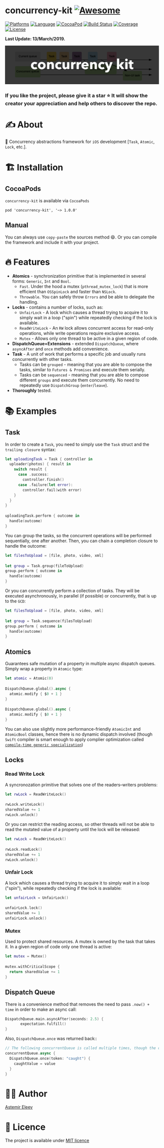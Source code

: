 # concurrency-kit [![Awesome](https://cdn.rawgit.com/sindresorhus/awesome/d7305f38d29fed78fa85652e3a63e154dd8e8829/media/badge.svg)](https://github.com/sindresorhus/awesome)

[![Platforms](https://img.shields.io/badge/platforms-iOS-yellow.svg)]()
[![Language](https://img.shields.io/badge/language-Swift-orange.svg)]()
[![CocoaPod](https://img.shields.io/badge/pod-1.0.0-lightblue.svg)]()
[![Build Status](https://travis-ci.org/jVirus/concurrency-kit.svg?branch=master)](https://travis-ci.org/jVirus/concurrency-kit)
[![Coverage](https://codecov.io/gh/jVirus/concurrency-kit/branch/master/graph/badge.svg)](https://codecov.io/gh/jVirus/concurrency-kit)
[![License](https://img.shields.io/badge/license-MIT-blue.svg)]()

**Last Update: 13/March/2019.**

![](logo-concurrency_kit.png)

### If you like the project, please give it a star ⭐ It will show the creator your appreciation and help others to discover the repo.

# ✍️ About
🚄 Concurrency abstractions framework for `iOS` development [`Task`, `Atomic`, `Lock`, etc.].

# 🏗 Installation
## CocoaPods
`concurrency-kit` is available via `CocoaPods`

```
pod 'concurrency-kit', '~> 1.0.0' 
```
## Manual
You can always use `copy-paste` the sources method 😄. Or you can compile the framework and include it with your project.

# 🔥 Features
- **Atomics** - synchronization primitive that is implemented in several forms: `Generic`, `Int` and `Bool`.
  - `Fast`. Under the hood a mutex (`pthread_mutex_lock`) that is more efficient than `OSSpinLock` and faster than `NSLock`.
  - `Throwable`. You can safely throw `Errors` and be able to delegate the handling.
- **Locks** - contains a number of locks, such as:
  - `UnfairLock` - A lock which causes a thread trying to acquire it to simply wait in a loop ("spin") while repeatedly checking if the lock is available.
  - `ReadWriteLock` - An `RW` lock allows concurrent access for read-only operations, while write operations require exclusive access.
  - `Mutex` - Allows only one thread to be active in a given region of code.
- **DispatchQueue+Extensions** - extended `DispatchQueue`, where `asyncAfter` and `once` methods add convenience.
- **Task** - A unit of work that performs a specific job and usually runs concurrently with other tasks.
  - Tasks can be `grouped` - meaning that you are able to compose the tasks, similar to `Futures & Promises` and execute them serially.
  - Tasks can be `sequenced` - meaning that you are able to compose different `groups` and execute them concurrently. No need to repeatedly use `DispatchGroup` (`enter`/`leave`). 
- **Thoroughly** tested.

# 📚 Examples

## Task
In order to create a `Task`, you need to simply use the `Task` struct and the `trailing closure` syntax:

```swift
let uploadingTask = Task { controller in
  uploader(photos) { result in 
    switch result {
      case .success:
        controller.finish()
      case .failure(let error):          
        controller.fail(with error)
    }
  }
}
        
uploadingTask.perform { outcome in
  handle(outcome)
}
```

You can group the tasks, so the concurrent operations will be performed sequentially, one after another. Then, you can chain a completion closure to handle the outcome:

```swift
let filesToUpload = [file, photo, video, xml]

let group = Task.group(fileToUpload)
group.perform { outcome in 
  handle(outcome)
}
```

Or you can concurrently perform a collection of tasks. They will be executed asynchronously, in parallel (if possible) or concurrently, that is up to the `GCD`:

```swift
let filesToUpload = [file, photo, video, xml]

let group = Task.sequence(filesToUpload)
group.perform { outcome in 
  handle(outcome)
}
```

## Atomics
Guarantees safe mutation of a property in multiple async dispatch queues. Simply wrap a property in `Atomic` type:

```swift
let atomic = Atomic(0)

DispatchQueue.global().async {
  atomic.modify { $0 + 1 }
}

DispatchQueue.global().async {
  atomic.modify { $0 + 1 }
}
```

You can also use slightly more performance-friendly `AtomicInt` and `AtomicBool` classes, hence there is no dynamic dispatch involved (though `Swift` compiler is smart enough to apply complier optimization called [`compile-time generic specialization`](https://forums.swift.org/t/compile-time-generic-specialization/5082))

## Locks

### Read Write Lock
A syncronozation primitive that solves one of the readers–writers problems:

```swift
let rwLock = ReadWriteLock()

rwLock.writeLock()
sharedValue += 1
rwLock.unlock()
```

Or you can restrict the reading access, so other threads will not be able to read the mutated value of a property until the lock will be released:

```swift
let rwLock = ReadWriteLock()

rwLock.readLock()
sharedValue += 1
rwLock.unlock()
```

### Unfair Lock
A lock which causes a thread trying to acquire it to simply wait in a loop ("spin"), while repeatedly checking if the lock is available:

```swift
let unfairLock = UnfairLock()

unfairLock.lock()
sharedValue += 1
unfairLock.unlock()
```

### Mutex
Used to protect shared resources. A mutex is owned by the task that takes it. In a given region of code only one thread is active:

```swift
let mutex = Mutex()

mutex.withCriticalScope {
  return sharedValue += 1
}
```

## Dispatch Queue
There is a convenience method that removes the need to pass `.now() + time` in order to make an async call:

```swift
DispatchQueue.main.asyncAfter(seconds: 2.5) {
       expectation.fulfill()
}
```

Also, `DispatchQueue.once` was returned back::

```swift
// The following concurrentQueue is called multiple times, though the caughtValue will be set to value only once.
concurrentQueue.async {
  DispatchQueue.once(token: "caught") {
    caughtValue = value
  }
}
```

# 👨‍💻 Author 
[Astemir Eleev](https://github.com/jVirus)

# 🔖 Licence
The project is available under [MIT licence](https://github.com/jVirus/concurrency-kit/blob/master/LICENSE)
